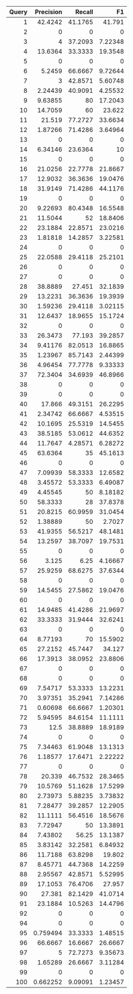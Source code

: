 |   Query |   Precision |   Recall |       F1 |
|--------:|------------:|---------:|---------:|
|       1 |   42.4242   | 41.1765  | 41.791   |
|       2 |    0        |  0       |  0       |
|       3 |    4        | 37.2093  |  7.22348 |
|       4 |   13.6364   | 33.3333  | 19.3548  |
|       5 |    0        |  0       |  0       |
|       6 |    5.2459   | 66.6667  |  9.72644 |
|       7 |    3        | 42.8571  |  5.60748 |
|       8 |    2.24439  | 40.9091  |  4.25532 |
|       9 |    9.63855  | 80       | 17.2043  |
|      10 |   14.7059   | 60       | 23.622   |
|      11 |   21.519    | 77.2727  | 33.6634  |
|      12 |    1.87266  | 71.4286  |  3.64964 |
|      13 |    0        |  0       |  0       |
|      14 |    6.34146  | 23.6364  | 10       |
|      15 |    0        |  0       |  0       |
|      16 |   21.0256   | 22.7778  | 21.8667  |
|      17 |   12.9032   | 36.3636  | 19.0476  |
|      18 |   31.9149   | 71.4286  | 44.1176  |
|      19 |    0        |  0       |  0       |
|      20 |    9.22693  | 80.4348  | 16.5548  |
|      21 |   11.5044   | 52       | 18.8406  |
|      22 |   23.1884   | 22.8571  | 23.0216  |
|      23 |    1.81818  | 14.2857  |  3.22581 |
|      24 |    0        |  0       |  0       |
|      25 |   22.0588   | 29.4118  | 25.2101  |
|      26 |    0        |  0       |  0       |
|      27 |    0        |  0       |  0       |
|      28 |   38.8889   | 27.451   | 32.1839  |
|      29 |   13.2231   | 36.3636  | 19.3939  |
|      30 |    1.59236  | 29.4118  |  3.02115 |
|      31 |   12.6437   | 18.9655  | 15.1724  |
|      32 |    0        |  0       |  0       |
|      33 |   26.3473   | 77.193   | 39.2857  |
|      34 |    9.41176  | 82.0513  | 16.8865  |
|      35 |    1.23967  | 85.7143  |  2.44399 |
|      36 |    4.96454  | 77.7778  |  9.33333 |
|      37 |   72.3404   | 34.6939  | 46.8966  |
|      38 |    0        |  0       |  0       |
|      39 |    0        |  0       |  0       |
|      40 |   17.866    | 49.3151  | 26.2295  |
|      41 |    2.34742  | 66.6667  |  4.53515 |
|      42 |   10.1695   | 25.5319  | 14.5455  |
|      43 |   38.5185   | 53.0612  | 44.6352  |
|      44 |   11.7647   |  4.28571 |  6.28272 |
|      45 |   63.6364   | 35       | 45.1613  |
|      46 |    0        |  0       |  0       |
|      47 |    7.09939  | 58.3333  | 12.6582  |
|      48 |    3.45572  | 53.3333  |  6.49087 |
|      49 |    4.45545  | 50       |  8.18182 |
|      50 |   58.3333   | 28       | 37.8378  |
|      51 |   20.8215   | 60.9959  | 31.0454  |
|      52 |    1.38889  | 50       |  2.7027  |
|      53 |   41.9355   | 56.5217  | 48.1481  |
|      54 |   13.2597   | 38.7097  | 19.7531  |
|      55 |    0        |  0       |  0       |
|      56 |    3.125    |  6.25    |  4.16667 |
|      57 |   25.9259   | 68.6275  | 37.6344  |
|      58 |    0        |  0       |  0       |
|      59 |   14.5455   | 27.5862  | 19.0476  |
|      60 |    0        |  0       |  0       |
|      61 |   14.9485   | 41.4286  | 21.9697  |
|      62 |   33.3333   | 31.9444  | 32.6241  |
|      63 |    0        |  0       |  0       |
|      64 |    8.77193  | 70       | 15.5902  |
|      65 |   27.2152   | 45.7447  | 34.127   |
|      66 |   17.3913   | 38.0952  | 23.8806  |
|      67 |    0        |  0       |  0       |
|      68 |    0        |  0       |  0       |
|      69 |    7.54717  | 53.3333  | 13.2231  |
|      70 |    3.97351  | 35.2941  |  7.14286 |
|      71 |    0.60698  | 66.6667  |  1.20301 |
|      72 |    5.94595  | 84.6154  | 11.1111  |
|      73 |   12.5      | 38.8889  | 18.9189  |
|      74 |    0        |  0       |  0       |
|      75 |    7.34463  | 61.9048  | 13.1313  |
|      76 |    1.18577  | 17.6471  |  2.22222 |
|      77 |    0        |  0       |  0       |
|      78 |   20.339    | 46.7532  | 28.3465  |
|      79 |   10.5769   | 51.1628  | 17.5299  |
|      80 |    2.73973  |  5.88235 |  3.73832 |
|      81 |    7.28477  | 39.2857  | 12.2905  |
|      82 |   11.1111   | 56.4516  | 18.5676  |
|      83 |    7.72947  | 50       | 13.3891  |
|      84 |    7.43802  | 56.25    | 13.1387  |
|      85 |    3.83142  | 32.2581  |  6.84932 |
|      86 |   11.7188   | 63.8298  | 19.802   |
|      87 |    8.45771  | 44.7368  | 14.2259  |
|      88 |    2.95567  | 42.8571  |  5.52995 |
|      89 |   17.1053   | 76.4706  | 27.957   |
|      90 |   27.381    | 82.1429  | 41.0714  |
|      91 |   23.1884   | 10.5263  | 14.4796  |
|      92 |    0        |  0       |  0       |
|      94 |    0        |  0       |  0       |
|      95 |    0.759494 | 33.3333  |  1.48515 |
|      96 |   66.6667   | 16.6667  | 26.6667  |
|      97 |    5        | 72.7273  |  9.35673 |
|      98 |    1.65289  | 26.6667  |  3.11284 |
|      99 |    0        |  0       |  0       |
|     100 |    0.662252 |  9.09091 |  1.23457 |
